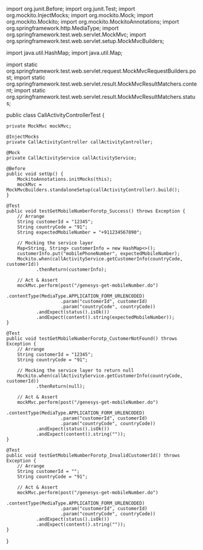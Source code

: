 import org.junit.Before;
import org.junit.Test;
import org.mockito.InjectMocks;
import org.mockito.Mock;
import org.mockito.Mockito;
import org.mockito.MockitoAnnotations;
import org.springframework.http.MediaType;
import org.springframework.test.web.servlet.MockMvc;
import org.springframework.test.web.servlet.setup.MockMvcBuilders;

import java.util.HashMap;
import java.util.Map;

import static org.springframework.test.web.servlet.request.MockMvcRequestBuilders.post;
import static org.springframework.test.web.servlet.result.MockMvcResultMatchers.content;
import static org.springframework.test.web.servlet.result.MockMvcResultMatchers.status;

public class CallActivityControllerTest {

    private MockMvc mockMvc;

    @InjectMocks
    private CallActivityController callActivityController;

    @Mock
    private CallActivityService callActivityService;

    @Before
    public void setUp() {
        MockitoAnnotations.initMocks(this);
        mockMvc = MockMvcBuilders.standaloneSetup(callActivityController).build();
    }

    @Test
    public void testGetMobileNumberForotp_Success() throws Exception {
        // Arrange
        String customerId = "12345";
        String countryCode = "91";
        String expectedMobileNumber = "+911234567890";

        // Mocking the service layer
        Map<String, String> customerInfo = new HashMap<>();
        customerInfo.put("mobilePhoneNumber", expectedMobileNumber);
        Mockito.when(callActivityService.getCustomerInfo(countryCode, customerId))
               .thenReturn(customerInfo);

        // Act & Assert
        mockMvc.perform(post("/genesys-get-mobileNumber.do")
                        .contentType(MediaType.APPLICATION_FORM_URLENCODED)
                        .param("customerId", customerId)
                        .param("countryCode", countryCode))
               .andExpect(status().isOk())
               .andExpect(content().string(expectedMobileNumber));
    }

    @Test
    public void testGetMobileNumberForotp_CustomerNotFound() throws Exception {
        // Arrange
        String customerId = "12345";
        String countryCode = "91";

        // Mocking the service layer to return null
        Mockito.when(callActivityService.getCustomerInfo(countryCode, customerId))
               .thenReturn(null);

        // Act & Assert
        mockMvc.perform(post("/genesys-get-mobileNumber.do")
                        .contentType(MediaType.APPLICATION_FORM_URLENCODED)
                        .param("customerId", customerId)
                        .param("countryCode", countryCode))
               .andExpect(status().isOk())
               .andExpect(content().string(""));
    }

    @Test
    public void testGetMobileNumberForotp_InvalidCustomerId() throws Exception {
        // Arrange
        String customerId = "";
        String countryCode = "91";

        // Act & Assert
        mockMvc.perform(post("/genesys-get-mobileNumber.do")
                        .contentType(MediaType.APPLICATION_FORM_URLENCODED)
                        .param("customerId", customerId)
                        .param("countryCode", countryCode))
               .andExpect(status().isOk())
               .andExpect(content().string(""));
    }
}
